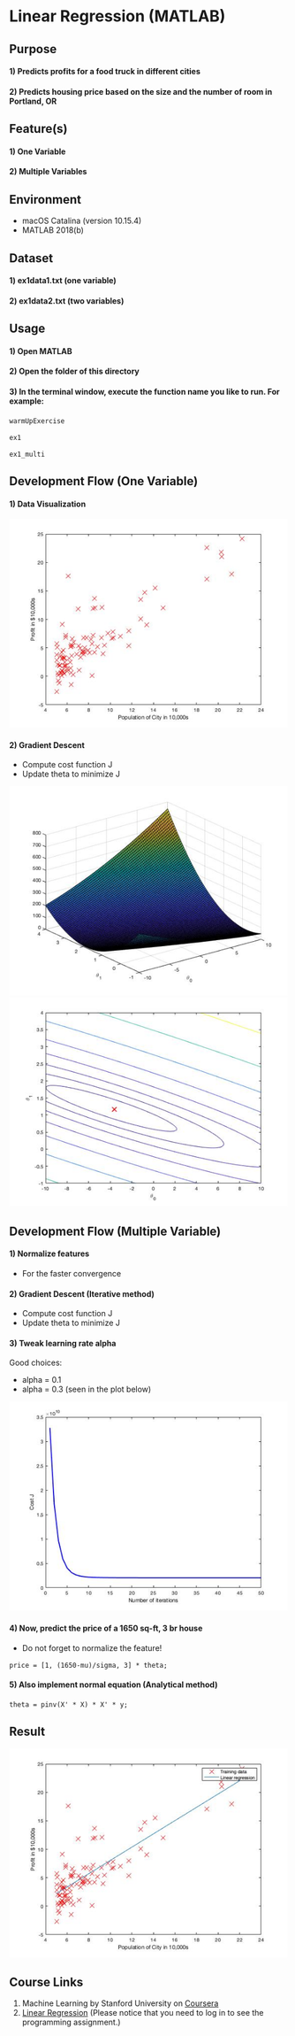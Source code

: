 # Linear Regression (MATLAB)


## Purpose
#### 1) Predicts profits for a food truck in different cities
#### 2) Predicts housing price based on the size and the number of room in Portland, OR


## Feature(s)
#### 1) One Variable
#### 2) Multiple Variables


## Environment
- macOS Catalina (version 10.15.4)
- MATLAB 2018(b)


## Dataset
#### 1) ex1data1.txt (one variable)
#### 2) ex1data2.txt (two variables)


## Usage
#### 1) Open MATLAB
#### 2) Open the folder of this directory
#### 3) In the terminal window, execute the function name you like to run. For example:
```
warmUpExercise
```
```
ex1
```
```
ex1_multi
```


## Development Flow (One Variable)
#### 1) Data Visualization
![Scatter plot](img/data-plot.jpg)
#### 2) Gradient Descent
- Compute cost function J
- Update theta to minimize J

![Surface plot of J](img/plot-J.jpg)
![Contour plot of J](img/contour-plot-J.jpg)


## Development Flow (Multiple Variable)
#### 1) Normalize features
- For the faster convergence
#### 2) Gradient Descent (Iterative method)
- Compute cost function J
- Update theta to minimize J
#### 3) Tweak learning rate alpha
Good choices:
- alpha = 0.1
- alpha = 0.3 (seen in the plot below)

![Convergence](img/convergence.jpg)
#### 4) Now, predict the price of a 1650 sq-ft, 3 br house
- Do not forget to normalize the feature!
```
price = [1, (1650-mu)/sigma, 3] * theta;
```
#### 5) Also implement normal equation (Analytical method)
```
theta = pinv(X' * X) * X' * y;
```


## Result
![Linear Regression Fit](img/linear-fit.jpg)


[//]: # (![Result])


## Course Links
1) Machine Learning by Stanford University on [Coursera](https://www.coursera.org/learn/machine-learning)
2) [Linear Regression](https://www.coursera.org/learn/machine-learning/programming/8f3qT/linear-regression) 
(Please notice that you need to log in to see the programming assignment.)
